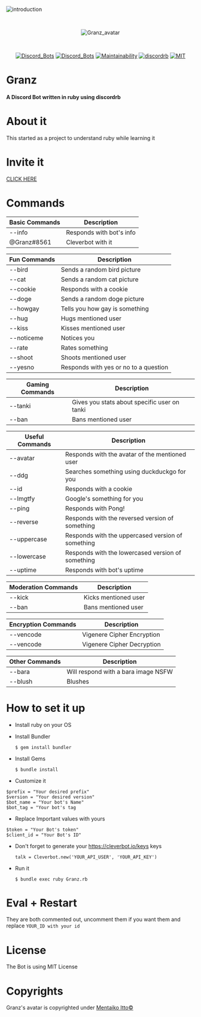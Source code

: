![introduction](https://i.imgur.com/90xR5vB.png)

<div align="center">
  <br />
  <p>
    <img src="https://i.imgur.com/kG2PYbz.jpg" alt="Granz_avatar"/></a>
  </p>
  <br />
  <p>
    <a href="https://discordbots.org/bot/443053627419000833"><img src="https://discordbots.org/api/widget/status/443053627419000833.svg" alt="Discord_Bots" /></a>
    <a href="https://discordbots.org/bot/443053627419000833"><img src="https://discordbots.org/api/widget/lib/443053627419000833.svg" alt="Discord_Bots" /></a>
    <a href="https://codeclimate.com/github/GeopJr/Granz_bot/maintainability"><img src="https://api.codeclimate.com/v1/badges/383cd0cd0c9fdc26c487/maintainability" alt="Maintainability" /></a>
    <a href="https://github.com/meew0/discordrb"><img src="https://img.shields.io/badge/discord-rb-red.svg" alt="discordrb" /></a>
    <a href="https://github.com/GeopJr/Granz_bot/blob/master/LICENSE"><img src="https://img.shields.io/cocoapods/l/AFNetworking.svg" alt="MIT" /></a>
  </p>
</div>

# Granz
#### A Discord Bot written in ruby using discordrb

# About it
This started as a project to understand ruby while learning it
# Invite it
[CLICK HERE](https://discordapp.com/oauth2/authorize?client_id=443053627419000833&scope=bot&permissions=103894080&redirect_uri=https://granz.geopjr.de/thanks.html&response_type=code)
# Commands
 | Basic Commands | Description | 
 | --- | --- |
 | --info | Responds with bot's info |
 | @Granz#8561 | Cleverbot with it |
 
 | Fun Commands | Description |
 | --- | --- |
 | --bird | Sends a random bird picture |
 | --cat | Sends a random cat picture | 
 | --cookie | Responds with a cookie | 
 | --doge | Sends a random doge picture | 
 | --howgay  | Tells you how gay is something |
| --hug  | Hugs mentioned user |
| --kiss  | Kisses mentioned user |
| --noticeme | Notices you |
| --rate  | Rates something |
| --shoot  | Shoots mentioned user |
| --yesno  | Responds with yes or no to a question |

| Gaming Commands | Description |
| --- | --- |
| --tanki <user>  | Gives you stats about specific user on tanki |
| --ban  | Bans mentioned user |

| Useful Commands | Description |
| --- | --- |
| --avatar | Responds with the avatar of the mentioned user |
| --ddg | Searches something using duckduckgo for you |
| --id  | Responds with a cookie |
| --lmgtfy | Google's something for you |
| --ping | Responds with Pong! |
| --reverse  | Responds with the reversed version of something |
| --uppercase  | Responds with the uppercased version of something |
| --lowercase  | Responds with the lowercased version of something |
| --uptime | Responds with bot's uptime |

| Moderation Commands | Description |
| --- | --- |
| --kick  | Kicks mentioned user |
| --ban  | Bans mentioned user |

| Encryption Commands | Description |
| --- | --- |
| --vencode   | Vigenere Cipher Encryption |
| --vencode   | Vigenere Cipher Decryption |

| Other Commands | Description |
| --- | --- |
| --bara | Will respond with a bara image NSFW |
| --blush | Blushes |

# How to set it up
- Install ruby on your OS
- Install Bundler

	`$ gem install bundler`
- Install Gems

	`$ bundle install`
- Customize it

```
$prefix = "Your desired prefix"
$version = "Your desired version"
$bot_name = "Your bot's Name"
$bot_tag = "Your bot's tag
```
- Replace Important values with yours
```
$token = "Your Bot's token"
$client_id = "Your Bot's ID"
```
- Don't forget to generate your https://cleverbot.io/keys keys
	
    `talk = Cleverbot.new('YOUR_API_USER', 'YOUR_API_KEY')`
- Run it

	`$ bundle exec ruby Granz.rb`
# Eval + Restart
They are both commented out, uncomment them if you want them and replace
`YOUR_ID with your id`
# License
 The Bot is using MIT License
# Copyrights
Granz's avatar is copyrighted under [Mentaiko Itto©](https://twitter.com/ittorasii)

